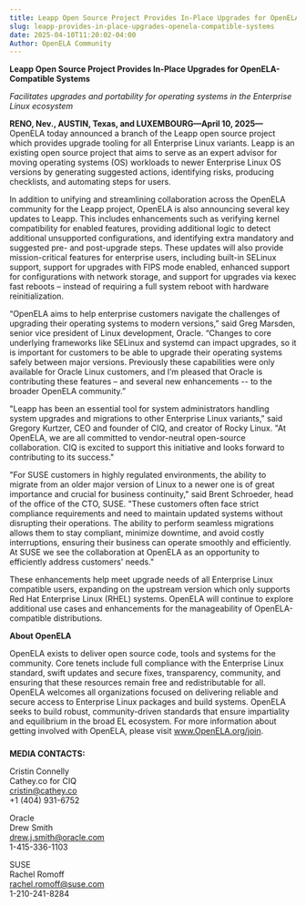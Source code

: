 ```yaml
---
title: Leapp Open Source Project Provides In-Place Upgrades for OpenELA-Compatible Systems
slug: leapp-provides-in-place-upgrades-openela-compatible-systems
date: 2025-04-10T11:20:02-04:00
Author: OpenELA Community
---
```


**Leapp Open Source Project Provides In-Place Upgrades for OpenELA-Compatible Systems**

*Facilitates upgrades and portability for operating systems in the Enterprise Linux ecosystem*

**RENO, Nev., AUSTIN, Texas, and LUXEMBOURG—April 10, 2025—** OpenELA today announced a branch of the Leapp open source project which provides upgrade tooling for all Enterprise Linux variants. Leapp is an existing open source project that aims to serve as an expert advisor for moving operating systems (OS) workloads to newer Enterprise Linux OS versions by generating suggested actions, identifying risks, producing checklists, and automating steps for users.

In addition to unifying and streamlining collaboration across the OpenELA community for the Leapp project, OpenELA is also announcing several key updates to Leapp. This includes enhancements such as verifying kernel compatibility for enabled features, providing additional logic to detect additional unsupported configurations, and identifying extra mandatory and suggested pre- and post-upgrade steps. These updates will also provide mission-critical features for enterprise users, including built-in SELinux support, support for upgrades with FIPS mode enabled, enhanced support for configurations with network storage, and support for upgrades via kexec fast reboots – instead of requiring a full system reboot with hardware reinitialization.

“OpenELA aims to help enterprise customers navigate the challenges of upgrading their operating systems to modern versions,” said Greg Marsden, senior vice president of Linux development, Oracle. “Changes to core underlying frameworks like SELinux and systemd can impact upgrades, so it is important for customers to be able to upgrade their operating systems safely between major versions. Previously these capabilities were only available for Oracle Linux customers, and I’m pleased that Oracle is contributing these features – and several new enhancements -- to the broader OpenELA community.”

"Leapp has been an essential tool for system administrators handling system upgrades and migrations to other Enterprise Linux variants," said Gregory Kurtzer, CEO and founder of CIQ, and creator of Rocky Linux. "At OpenELA, we are all committed to vendor-neutral open-source collaboration. CIQ is excited to support this initiative and looks forward to contributing to its success."

"For SUSE customers in highly regulated environments, the ability to migrate from an older major version of Linux to a newer one is of great importance and crucial for business continuity," said Brent Schroeder, head of the office of the CTO, SUSE. "These customers often face strict compliance requirements and need to maintain updated systems without disrupting their operations. The ability to perform seamless migrations allows them to stay compliant, minimize downtime, and avoid costly interruptions, ensuring their business can operate smoothly and efficiently. At SUSE we see the collaboration at OpenELA as an opportunity to efficiently address customers' needs."  

These enhancements help meet upgrade needs of all Enterprise Linux compatible users, expanding on the upstream version which only supports Red Hat Enterprise Linux (RHEL) systems. OpenELA will continue to explore additional use cases and enhancements for the manageability of OpenELA-compatible distributions.

**About OpenELA**

OpenELA exists to deliver open source code, tools and systems for the community. Core tenets include full compliance with the Enterprise Linux standard, swift updates and secure fixes, transparency, community, and ensuring that these resources remain free and redistributable for all. OpenELA welcomes all organizations focused on delivering reliable and secure access to Enterprise Linux packages and build systems. OpenELA seeks to build robust, community-driven standards that ensure impartiality and equilibrium in the broad EL ecosystem. For more information about getting involved with OpenELA, please visit www.OpenELA.org/join.

###

**MEDIA CONTACTS:**

Cristin Connelly\
Cathey.co for CIQ\
[cristin@cathey.co](mailto:cristin@cathey.co)\
+1 (404) 931-6752


Oracle\
Drew Smith\
[drew.j.smith@oracle.com](mailto:drew.j.smith@oracle.com)\
1-415-336-1103

  
SUSE\
Rachel Romoff\
[rachel.romoff@suse.com](mailto:rachel.romoff@suse.com)\
1-210-241-8284
